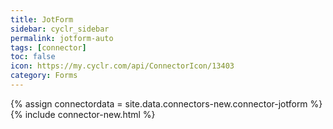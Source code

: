 ```yaml
---
title: JotForm
sidebar: cyclr_sidebar
permalink: jotform-auto
tags: [connector]
toc: false
icon: https://my.cyclr.com/api/ConnectorIcon/13403
category: Forms
---
```

{% assign connectordata = site.data.connectors-new.connector-jotform %}
{% include connector-new.html %}	